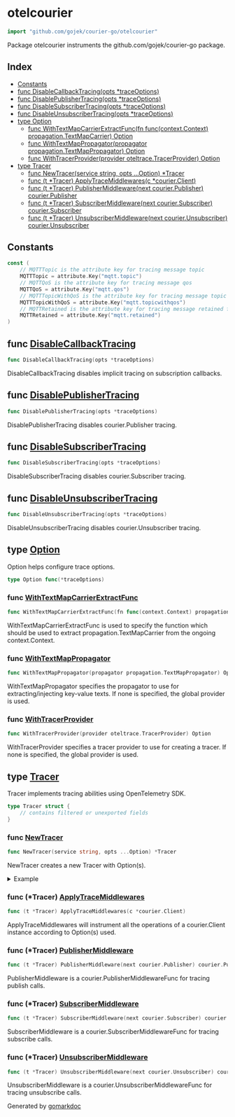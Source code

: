 <!-- Code generated by gomarkdoc. DO NOT EDIT -->

# otelcourier

```go
import "github.com/gojek/courier-go/otelcourier"
```

Package otelcourier instruments the github.com/gojek/courier\-go package.

## Index

- [Constants](<#constants>)
- [func DisableCallbackTracing(opts *traceOptions)](<#func-disablecallbacktracing>)
- [func DisablePublisherTracing(opts *traceOptions)](<#func-disablepublishertracing>)
- [func DisableSubscriberTracing(opts *traceOptions)](<#func-disablesubscribertracing>)
- [func DisableUnsubscriberTracing(opts *traceOptions)](<#func-disableunsubscribertracing>)
- [type Option](<#type-option>)
  - [func WithTextMapCarrierExtractFunc(fn func(context.Context) propagation.TextMapCarrier) Option](<#func-withtextmapcarrierextractfunc>)
  - [func WithTextMapPropagator(propagator propagation.TextMapPropagator) Option](<#func-withtextmappropagator>)
  - [func WithTracerProvider(provider oteltrace.TracerProvider) Option](<#func-withtracerprovider>)
- [type Tracer](<#type-tracer>)
  - [func NewTracer(service string, opts ...Option) *Tracer](<#func-newtracer>)
  - [func (t *Tracer) ApplyTraceMiddlewares(c *courier.Client)](<#func-tracer-applytracemiddlewares>)
  - [func (t *Tracer) PublisherMiddleware(next courier.Publisher) courier.Publisher](<#func-tracer-publishermiddleware>)
  - [func (t *Tracer) SubscriberMiddleware(next courier.Subscriber) courier.Subscriber](<#func-tracer-subscribermiddleware>)
  - [func (t *Tracer) UnsubscriberMiddleware(next courier.Unsubscriber) courier.Unsubscriber](<#func-tracer-unsubscribermiddleware>)


## Constants

```go
const (
    // MQTTTopic is the attribute key for tracing message topic
    MQTTTopic = attribute.Key("mqtt.topic")
    // MQTTQoS is the attribute key for tracing message qos
    MQTTQoS = attribute.Key("mqtt.qos")
    // MQTTTopicWithQoS is the attribute key for tracing message topic and qos together
    MQTTTopicWithQoS = attribute.Key("mqtt.topicwithqos")
    // MQTTRetained is the attribute key for tracing message retained flag
    MQTTRetained = attribute.Key("mqtt.retained")
)
```

## func [DisableCallbackTracing](<https://github.com/gojek/courier-go/blob/main/otelcourier/options.go#L59>)

```go
func DisableCallbackTracing(opts *traceOptions)
```

DisableCallbackTracing disables implicit tracing on subscription callbacks.

## func [DisablePublisherTracing](<https://github.com/gojek/courier-go/blob/main/otelcourier/options.go#L62>)

```go
func DisablePublisherTracing(opts *traceOptions)
```

DisablePublisherTracing disables courier.Publisher tracing.

## func [DisableSubscriberTracing](<https://github.com/gojek/courier-go/blob/main/otelcourier/options.go#L65>)

```go
func DisableSubscriberTracing(opts *traceOptions)
```

DisableSubscriberTracing disables courier.Subscriber tracing.

## func [DisableUnsubscriberTracing](<https://github.com/gojek/courier-go/blob/main/otelcourier/options.go#L68>)

```go
func DisableUnsubscriberTracing(opts *traceOptions)
```

DisableUnsubscriberTracing disables courier.Unsubscriber tracing.

## type [Option](<https://github.com/gojek/courier-go/blob/main/otelcourier/options.go#L30>)

Option helps configure trace options.

```go
type Option func(*traceOptions)
```

### func [WithTextMapCarrierExtractFunc](<https://github.com/gojek/courier-go/blob/main/otelcourier/options.go#L54>)

```go
func WithTextMapCarrierExtractFunc(fn func(context.Context) propagation.TextMapCarrier) Option
```

WithTextMapCarrierExtractFunc is used to specify the function which should be used to extract propagation.TextMapCarrier from the ongoing context.Context.

### func [WithTextMapPropagator](<https://github.com/gojek/courier-go/blob/main/otelcourier/options.go#L48>)

```go
func WithTextMapPropagator(propagator propagation.TextMapPropagator) Option
```

WithTextMapPropagator specifies the propagator to use for extracting/injecting key\-value texts. If none is specified, the global provider is used.

### func [WithTracerProvider](<https://github.com/gojek/courier-go/blob/main/otelcourier/options.go#L42>)

```go
func WithTracerProvider(provider oteltrace.TracerProvider) Option
```

WithTracerProvider specifies a tracer provider to use for creating a tracer. If none is specified, the global provider is used.

## type [Tracer](<https://github.com/gojek/courier-go/blob/main/otelcourier/trace.go#L17-L23>)

Tracer implements tracing abilities using OpenTelemetry SDK.

```go
type Tracer struct {
    // contains filtered or unexported fields
}
```

### func [NewTracer](<https://github.com/gojek/courier-go/blob/main/otelcourier/trace.go#L26>)

```go
func NewTracer(service string, opts ...Option) *Tracer
```

NewTracer creates a new Tracer with Option\(s\).

<details><summary>Example</summary>
<p>

```go
package main

import (
	"context"
	courier "github.com/gojek/courier-go"
	"github.com/gojek/courier-go/otelcourier"
	"go.opentelemetry.io/otel"
	"go.opentelemetry.io/otel/sdk/trace"
	"os"
	"os/signal"
	"syscall"
)

func main() {
	tp := trace.NewTracerProvider()
	defer tp.Shutdown(context.Background())

	otel.SetTracerProvider(tp)

	c, _ := courier.NewClient()
	otelcourier.NewTracer("service-name").ApplyTraceMiddlewares(c)

	if err := c.Start(); err != nil {
		panic(err)
	}

	stopCh := make(chan os.Signal, 1)
	signal.Notify(stopCh, []os.Signal{os.Interrupt, syscall.SIGTERM}...)

	if err := c.Publish(
		context.Background(), "test-topic", "message", courier.QOSOne); err != nil {
		panic(err)
	}
	<-stopCh

	c.Stop()
}
```

</p>
</details>

### func \(\*Tracer\) [ApplyTraceMiddlewares](<https://github.com/gojek/courier-go/blob/main/otelcourier/trace.go#L49>)

```go
func (t *Tracer) ApplyTraceMiddlewares(c *courier.Client)
```

ApplyTraceMiddlewares will instrument all the operations of a courier.Client instance according to Option\(s\) used.

### func \(\*Tracer\) [PublisherMiddleware](<https://github.com/gojek/courier-go/blob/main/otelcourier/publish.go#L20>)

```go
func (t *Tracer) PublisherMiddleware(next courier.Publisher) courier.Publisher
```

PublisherMiddleware is a courier.PublisherMiddlewareFunc for tracing publish calls.

### func \(\*Tracer\) [SubscriberMiddleware](<https://github.com/gojek/courier-go/blob/main/otelcourier/subscribe.go#L25>)

```go
func (t *Tracer) SubscriberMiddleware(next courier.Subscriber) courier.Subscriber
```

SubscriberMiddleware is a courier.SubscriberMiddlewareFunc for tracing subscribe calls.

### func \(\*Tracer\) [UnsubscriberMiddleware](<https://github.com/gojek/courier-go/blob/main/otelcourier/unsubscribe.go#L19>)

```go
func (t *Tracer) UnsubscriberMiddleware(next courier.Unsubscriber) courier.Unsubscriber
```

UnsubscriberMiddleware is a courier.UnsubscriberMiddlewareFunc for tracing unsubscribe calls.



Generated by [gomarkdoc](<https://github.com/princjef/gomarkdoc>)
